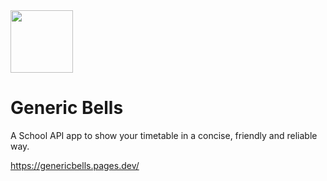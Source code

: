 <img src="https://mintcarrotkeys.github.io/generic-bells/favicon3.svg" width="100">
<h1>Generic Bells</h1>

<p>A School API app to show your timetable in a concise, friendly and reliable way.</p>


https://genericbells.pages.dev/

